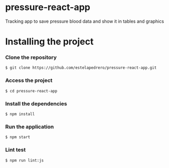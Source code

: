 # pressure-react-app
Tracking app to save pressure blood data and show it in tables and graphics

# Installing the project

### Clone the repository
```
$ git clone https://github.com/estelapedrero/pressure-react-app.git
```

### Access the project
```
$ cd pressure-react-app
```

### Install the dependencies
```
$ npm install
```

### Run the application
```
$ npm start
```

### Lint test
```
$ npm run lint:js
